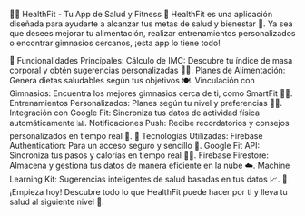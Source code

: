 🏋️‍♀️ HealthFit - Tu App de Salud y Fitness 🥗
HealthFit es una aplicación diseñada para ayudarte a alcanzar tus metas de salud y bienestar 💪. Ya sea que desees mejorar tu alimentación, realizar entrenamientos personalizados o encontrar gimnasios cercanos, ¡esta app lo tiene todo!

🚀 Funcionalidades Principales:
Cálculo de IMC: Descubre tu índice de masa corporal y obtén sugerencias personalizadas 🧑‍⚕️.
Planes de Alimentación: Genera dietas saludables según tus objetivos 🍽️.
Vinculación con Gimnasios: Encuentra los mejores gimnasios cerca de ti, como SmartFit 🏋️‍♂️.
Entrenamientos Personalizados: Planes según tu nivel y preferencias 🏃‍♀️.
Integración con Google Fit: Sincroniza tus datos de actividad física automáticamente 📊.
Notificaciones Push: Recibe recordatorios y consejos personalizados en tiempo real 🔔.
🔌 Tecnologías Utilizadas:
Firebase Authentication: Para un acceso seguro y sencillo 🔑.
Google Fit API: Sincroniza tus pasos y calorías en tiempo real 🏃‍♂️.
Firebase Firestore: Almacena y gestiona tus datos de manera eficiente en la nube ☁️.
Machine Learning Kit: Sugerencias inteligentes de salud basadas en tus datos 📈.
🎯 ¡Empieza hoy!
Descubre todo lo que HealthFit puede hacer por ti y lleva tu salud al siguiente nivel 🚀.
